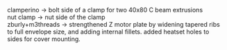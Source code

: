 clamperino -> bolt side of a clamp for two 40x80 C beam extrusions <br>
nut clamp -> nut side of the clamp <br>
zburly+m3threads -> strengthened Z motor plate by widening tapered ribs to full envelope size, and adding internal fillets. added heatset holes to sides for cover mounting. <br>


